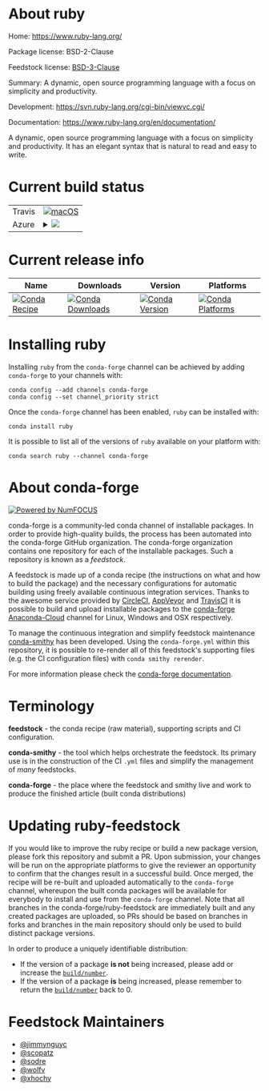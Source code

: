 About ruby
==========

Home: https://www.ruby-lang.org/

Package license: BSD-2-Clause

Feedstock license: [BSD-3-Clause](https://github.com/conda-forge/ruby-feedstock/blob/master/LICENSE.txt)

Summary: A dynamic, open source programming language with a focus on simplicity and productivity.

Development: https://svn.ruby-lang.org/cgi-bin/viewvc.cgi/

Documentation: https://www.ruby-lang.org/en/documentation/

A dynamic, open source programming language with a focus on simplicity and productivity.
It has an elegant syntax that is natural to read and easy to write.


Current build status
====================


<table><tr>
    <td>Travis</td>
    <td>
      <a href="https://travis-ci.com/conda-forge/ruby-feedstock">
        <img alt="macOS" src="https://img.shields.io/travis/com/conda-forge/ruby-feedstock/master.svg?label=macOS">
      </a>
    </td>
  </tr>
    
  <tr>
    <td>Azure</td>
    <td>
      <details>
        <summary>
          <a href="https://dev.azure.com/conda-forge/feedstock-builds/_build/latest?definitionId=1866&branchName=master">
            <img src="https://dev.azure.com/conda-forge/feedstock-builds/_apis/build/status/ruby-feedstock?branchName=master">
          </a>
        </summary>
        <table>
          <thead><tr><th>Variant</th><th>Status</th></tr></thead>
          <tbody><tr>
              <td>linux_64</td>
              <td>
                <a href="https://dev.azure.com/conda-forge/feedstock-builds/_build/latest?definitionId=1866&branchName=master">
                  <img src="https://dev.azure.com/conda-forge/feedstock-builds/_apis/build/status/ruby-feedstock?branchName=master&jobName=linux&configuration=linux_64_" alt="variant">
                </a>
              </td>
            </tr><tr>
              <td>linux_aarch64</td>
              <td>
                <a href="https://dev.azure.com/conda-forge/feedstock-builds/_build/latest?definitionId=1866&branchName=master">
                  <img src="https://dev.azure.com/conda-forge/feedstock-builds/_apis/build/status/ruby-feedstock?branchName=master&jobName=linux&configuration=linux_aarch64_" alt="variant">
                </a>
              </td>
            </tr><tr>
              <td>linux_ppc64le</td>
              <td>
                <a href="https://dev.azure.com/conda-forge/feedstock-builds/_build/latest?definitionId=1866&branchName=master">
                  <img src="https://dev.azure.com/conda-forge/feedstock-builds/_apis/build/status/ruby-feedstock?branchName=master&jobName=linux&configuration=linux_ppc64le_" alt="variant">
                </a>
              </td>
            </tr><tr>
              <td>osx_64</td>
              <td>
                <a href="https://dev.azure.com/conda-forge/feedstock-builds/_build/latest?definitionId=1866&branchName=master">
                  <img src="https://dev.azure.com/conda-forge/feedstock-builds/_apis/build/status/ruby-feedstock?branchName=master&jobName=osx&configuration=osx_64_" alt="variant">
                </a>
              </td>
            </tr><tr>
              <td>osx_arm64</td>
              <td>
                <a href="https://dev.azure.com/conda-forge/feedstock-builds/_build/latest?definitionId=1866&branchName=master">
                  <img src="https://dev.azure.com/conda-forge/feedstock-builds/_apis/build/status/ruby-feedstock?branchName=master&jobName=osx&configuration=osx_arm64_" alt="variant">
                </a>
              </td>
            </tr><tr>
              <td>win_64</td>
              <td>
                <a href="https://dev.azure.com/conda-forge/feedstock-builds/_build/latest?definitionId=1866&branchName=master">
                  <img src="https://dev.azure.com/conda-forge/feedstock-builds/_apis/build/status/ruby-feedstock?branchName=master&jobName=win&configuration=win_64_" alt="variant">
                </a>
              </td>
            </tr>
          </tbody>
        </table>
      </details>
    </td>
  </tr>
</table>

Current release info
====================

| Name | Downloads | Version | Platforms |
| --- | --- | --- | --- |
| [![Conda Recipe](https://img.shields.io/badge/recipe-ruby-green.svg)](https://anaconda.org/conda-forge/ruby) | [![Conda Downloads](https://img.shields.io/conda/dn/conda-forge/ruby.svg)](https://anaconda.org/conda-forge/ruby) | [![Conda Version](https://img.shields.io/conda/vn/conda-forge/ruby.svg)](https://anaconda.org/conda-forge/ruby) | [![Conda Platforms](https://img.shields.io/conda/pn/conda-forge/ruby.svg)](https://anaconda.org/conda-forge/ruby) |

Installing ruby
===============

Installing `ruby` from the `conda-forge` channel can be achieved by adding `conda-forge` to your channels with:

```
conda config --add channels conda-forge
conda config --set channel_priority strict
```

Once the `conda-forge` channel has been enabled, `ruby` can be installed with:

```
conda install ruby
```

It is possible to list all of the versions of `ruby` available on your platform with:

```
conda search ruby --channel conda-forge
```


About conda-forge
=================

[![Powered by
NumFOCUS](https://img.shields.io/badge/powered%20by-NumFOCUS-orange.svg?style=flat&colorA=E1523D&colorB=007D8A)](https://numfocus.org)

conda-forge is a community-led conda channel of installable packages.
In order to provide high-quality builds, the process has been automated into the
conda-forge GitHub organization. The conda-forge organization contains one repository
for each of the installable packages. Such a repository is known as a *feedstock*.

A feedstock is made up of a conda recipe (the instructions on what and how to build
the package) and the necessary configurations for automatic building using freely
available continuous integration services. Thanks to the awesome service provided by
[CircleCI](https://circleci.com/), [AppVeyor](https://www.appveyor.com/)
and [TravisCI](https://travis-ci.com/) it is possible to build and upload installable
packages to the [conda-forge](https://anaconda.org/conda-forge)
[Anaconda-Cloud](https://anaconda.org/) channel for Linux, Windows and OSX respectively.

To manage the continuous integration and simplify feedstock maintenance
[conda-smithy](https://github.com/conda-forge/conda-smithy) has been developed.
Using the ``conda-forge.yml`` within this repository, it is possible to re-render all of
this feedstock's supporting files (e.g. the CI configuration files) with ``conda smithy rerender``.

For more information please check the [conda-forge documentation](https://conda-forge.org/docs/).

Terminology
===========

**feedstock** - the conda recipe (raw material), supporting scripts and CI configuration.

**conda-smithy** - the tool which helps orchestrate the feedstock.
                   Its primary use is in the construction of the CI ``.yml`` files
                   and simplify the management of *many* feedstocks.

**conda-forge** - the place where the feedstock and smithy live and work to
                  produce the finished article (built conda distributions)


Updating ruby-feedstock
=======================

If you would like to improve the ruby recipe or build a new
package version, please fork this repository and submit a PR. Upon submission,
your changes will be run on the appropriate platforms to give the reviewer an
opportunity to confirm that the changes result in a successful build. Once
merged, the recipe will be re-built and uploaded automatically to the
`conda-forge` channel, whereupon the built conda packages will be available for
everybody to install and use from the `conda-forge` channel.
Note that all branches in the conda-forge/ruby-feedstock are
immediately built and any created packages are uploaded, so PRs should be based
on branches in forks and branches in the main repository should only be used to
build distinct package versions.

In order to produce a uniquely identifiable distribution:
 * If the version of a package **is not** being increased, please add or increase
   the [``build/number``](https://docs.conda.io/projects/conda-build/en/latest/resources/define-metadata.html#build-number-and-string).
 * If the version of a package **is** being increased, please remember to return
   the [``build/number``](https://docs.conda.io/projects/conda-build/en/latest/resources/define-metadata.html#build-number-and-string)
   back to 0.

Feedstock Maintainers
=====================

* [@jimmynguyc](https://github.com/jimmynguyc/)
* [@scopatz](https://github.com/scopatz/)
* [@sodre](https://github.com/sodre/)
* [@wolfv](https://github.com/wolfv/)
* [@xhochy](https://github.com/xhochy/)


